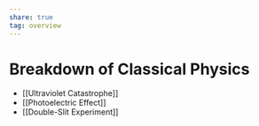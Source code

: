 ```yaml
---
share: true
tag: overview
---
```


# Breakdown of Classical Physics

- [[Ultraviolet Catastrophe]]
- [[Photoelectric Effect]]
- [[Double-Slit Experiment]]
